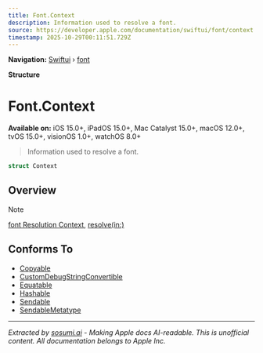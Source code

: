 ```yaml
---
title: Font.Context
description: Information used to resolve a font.
source: https://developer.apple.com/documentation/swiftui/font/context
timestamp: 2025-10-29T00:11:51.729Z
---
```


**Navigation:** [Swiftui](/documentation/swiftui) › [font](/documentation/swiftui/font)

**Structure**

# Font.Context

**Available on:** iOS 15.0+, iPadOS 15.0+, Mac Catalyst 15.0+, macOS 12.0+, tvOS 15.0+, visionOS 1.0+, watchOS 8.0+

> Information used to resolve a font.

```swift
struct Context
```

## Overview

> [!NOTE]
> [font Resolution Context](/documentation/swiftui/environmentvalues/fontresolutioncontext), [resolve(in:)](/documentation/swiftui/font/resolve(in:))

## Conforms To

- [Copyable](/documentation/Swift/Copyable)
- [CustomDebugStringConvertible](/documentation/Swift/CustomDebugStringConvertible)
- [Equatable](/documentation/Swift/Equatable)
- [Hashable](/documentation/Swift/Hashable)
- [Sendable](/documentation/Swift/Sendable)
- [SendableMetatype](/documentation/Swift/SendableMetatype)

---

*Extracted by [sosumi.ai](https://sosumi.ai) - Making Apple docs AI-readable.*
*This is unofficial content. All documentation belongs to Apple Inc.*
